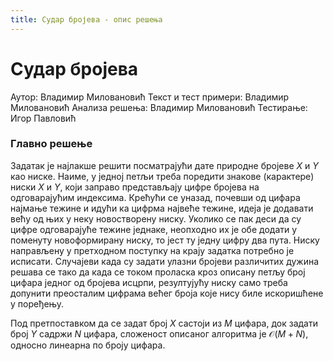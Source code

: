 ```yaml
---
title: Судар бројева - опис решења
---
```


# Судар бројева

Аутор: Владимир Миловановић
Текст и тест примери: Владимир Миловановић
Анализа решења: Владимир Миловановић
Тестирање: Игор Павловић

### Главно решење

Задатак је најлакше решити посматрајући дате природне бројеве $X$ и $Y$ као ниске. Наиме, у једној петљи треба поредити знакове (карактере) ниски $X$ и $Y$, који заправо представљају цифре бројева на одговарајућим индексима. Крећући се уназад, почевши од цифара најмање тежине и идући ка цифрма највеће тежине, идеја је додавати већу од њих у неку новостворену ниску. Уколико се пак деси да су цифре одговарајуће тежине једнаке, неопходно их је обе додати у поменуту новоформирану ниску, то јест ту једну цифру два пута. Ниску направљену у претходном поступку на крају задатка потребно је исписати. Случајеви када су задати улазни бројеви различитих дужина решава се тако да када се током проласка кроз описану петљу број цифара једног од бројева исцрпи, резултујућу ниску само треба допунити преосталим цифрама већег броја које нису биле искоришћене у поређењу.

Под претпоставком да се задат број $X$ састоји из $M$ цифара, док задати број $Y$ садржи $N$ цифара, сложеност описаног алгоритма је $\mathcal{O}(M+N)$, односно линеарна по броју цифара.
